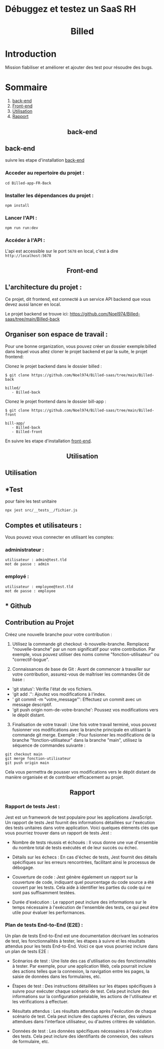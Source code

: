 # Débuggez et testez un SaaS RH
<center>

# Billed

</center>

# Introduction
Mission fiabiliser et améliorer et ajouter  des test pour résoudre des bugs.
# Sommaire
1. [back-end](#back-end)
2. [Front-end](#front-end)
4. [Utilisation](#utilisation)
5. [Rapport](#Rapport)

<center>

## back-end

</center>

## back-end
 suivre les etape d'installation [back-end](Billed-back/README.md)
### Acceder au repertoire du projet :
```
cd Billed-app-FR-Back
```

### Installer les dépendances du projet :

```
npm install
```

### Lancer l'API :

```
npm run run:dev
```
### Accéder à l'API :

L'api est accessible sur le port `5678` en local, c'est à dire `http://localhost:5678`


<center>

## Front-end

</center>



## L'architecture du projet :
Ce projet, dit frontend, est connecté à un service API backend que vous devez aussi lancer en local.

Le projet backend se trouve ici: https://github.com/Noel974/Billed-saas/tree/main/Billed-back

## Organiser son espace de travail :
Pour une bonne organization, vous pouvez créer un dossier exemple:billed dans lequel vous allez cloner le projet backend et par la suite, le projet frontend:

Clonez le projet backend dans le dossier billed :
```
$ git clone https://github.com/Noel974/Billed-saas/tree/main/Billed-back
```

```
billed/
   - Billed-back
```

Clonez le projet frontend dans le dossier bill-app :
```
$ git clone https://github.com/Noel974/Billed-saas/tree/main/Billed-front
```

```
bill-app/
   - Billed-back
   - Billed-front
```

En suivre les etape d'installation [front-end](Billed-front/README.md).

<center>

## Utilisation

</center>

## Utilisation 

## *Test 
pour faire les test unitaire 
 ```
npx jest src/__tests__/fichier.js

```

## Comptes et utilisateurs :

Vous pouvez vous connecter en utilisant les comptes:

### administrateur : 
```
utilisateur : admin@test.tld 
mot de passe : admin
```
### employé :
```
utilisateur : employee@test.tld
mot de passe : employee
```

## * Github 

## Contribution au Projet
Créez une nouvelle branche pour votre contribution :

1. Utilisez la commande git checkout -b nouvelle-branche.
Remplacez "nouvelle-branche" par un nom significatif pour votre contribution. Par exemple, vous pouvez utiliser des noms comme "fonction-utilisateur" ou "correctif-bogue".

2. Connaissances de base de Git :
Avant de commencer à travailler sur votre contribution, assurez-vous de maîtriser les commandes Git de base :
- 'git status': Vérifie l'état de vos fichiers.
- 'git add .'': Ajoutez vos modifications à l'index.
- ' git commit -m "votre_message"': Effectuez un commit avec un message descriptif.
- 'git push origin nom-de-votre-branche': Poussez vos modifications vers le dépôt distant.

3. Finalisation de votre travail :
Une fois votre travail terminé, vous pouvez fusionner vos modifications avec la branche principale en utilisant la commande git merge.
Exemple : Pour fusionner les modifications de la branche "fonction-utilisateur" dans la branche "main", utilisez la séquence de commandes suivante :

```
git checkout main
git merge fonction-utilisateur
git push origin main
```
Cela vous permettra de pousser vos modifications vers le dépôt distant de manière organisée et de contribuer efficacement au projet.

<center>

## Rapport

</center>

### Rapport de tests Jest :
Jest est un framework de test populaire pour les applications JavaScript. Un rapport de tests Jest fournit des informations détaillées sur l'exécution des tests unitaires dans votre application. Voici quelques éléments clés que vous pourriez trouver dans un rapport de tests Jest :

* Nombre de tests réussis et échoués : Il vous donne une vue d'ensemble du nombre total de tests exécutés et de leur succès ou échec.

* Détails sur les échecs : En cas d'échec de tests, Jest fournit des détails spécifiques sur les erreurs rencontrées, facilitant ainsi le processus de débogage.

* Couverture de code : Jest génère également un rapport sur la couverture de code, indiquant quel pourcentage du code source a été couvert par les tests. Cela aide à identifier les parties du code qui ne sont pas suffisamment testées.

* Durée d'exécution : Le rapport peut inclure des informations sur le temps nécessaire à l'exécution de l'ensemble des tests, ce qui peut être utile pour évaluer les performances.

### Plan de tests End-to-End (E2E) :
Un plan de tests End-to-End est une documentation décrivant les scénarios de test, les fonctionnalités à tester, les étapes à suivre et les résultats attendus pour les tests End-to-End. Voici ce que vous pourriez inclure dans un plan de tests E2E :

* Scénarios de test : Une liste des cas d'utilisation ou des fonctionnalités à tester. Par exemple, pour une application Web, cela pourrait inclure des actions telles que la connexion, la navigation entre les pages, la saisie de données dans les formulaires, etc.

* Étapes de test : Des instructions détaillées sur les étapes spécifiques à suivre pour exécuter chaque scénario de test. Cela peut inclure des informations sur la configuration préalable, les actions de l'utilisateur et les vérifications à effectuer.

* Résultats attendus : Les résultats attendus après l'exécution de chaque scénario de test. Cela peut inclure des captures d'écran, des valeurs attendues dans l'interface utilisateur, ou d'autres critères de validation.

* Données de test : Les données spécifiques nécessaires à l'exécution des tests. Cela peut inclure des identifiants de connexion, des valeurs de formulaire, etc.

